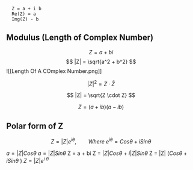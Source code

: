   ```
	Z = a + i b
	Re(Z) = a
	Img(Z) - b
 ```
## Modulus (Length of Complex Number)

$$ Z = a + bi $$
$$ |Z| = \sqrt{a^2 + b^2} $$
![[Length Of A COmplex Number.png]]

$$
|Z|^2 = Z \cdot \bar{Z}
$$

$$
|Z| = \sqrt{Z \cdot Z}
$$

$$
Z = (a + ib)(a - ib)
$$

## Polar form of Z


$$ Z = |Z| e^{i\theta} ,\qquad  Where \;e^{i\theta} = Cos\theta + iSin\theta$$

$a = |Z| Cos\theta$
$a = |Z| Sin\theta$
Z = a + bi
Z = $|Z| Cos\theta$ + $i |Z| Sin\theta$
Z = |Z| ($Cos\theta + i Sin\theta$ )
$Z = |Z| e^{i\ \theta}$





